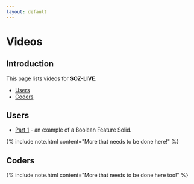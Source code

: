```yaml
---
layout: default
---
```


# Videos

## Introduction

This page lists videos for **SOZ-LIVE**.

- [Users](#users)
- [Coders](#coders)  
  
## Users

- [Part 1](/videos/users/part-1.html) - an example of a Boolean Feature Solid.  

{% include note.html content="More that needs to be done here!" %}  

## Coders

{% include note.html content="More that needs to be done here too!" %}  